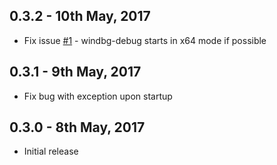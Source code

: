 ## 0.3.2 - 10th May, 2017
* Fix issue [#1](https://github.com/reedz/windbg-debug/issues/1) - windbg-debug starts in x64 mode if possible

## 0.3.1 - 9th May, 2017
* Fix bug with exception upon startup

## 0.3.0 - 8th May, 2017
* Initial release